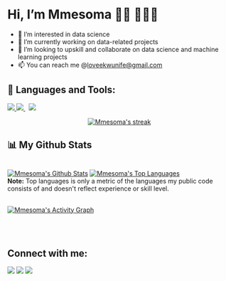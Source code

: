 # Hi, I’m Mmesoma 👋🏾 👩🏾‍💻
- 👀 I’m interested in data science
- 🌱 I’m currently working on data-related projects 
- 💞️ I’m looking to upskill and collaborate on data science and machine learning projects
- 📫 You can reach me @loveekwunife@gmail.com

## 🚀 Languages and Tools:

<p align="left">
  <a href="https://www.python.org" target="_blank"> <img src="https://img.icons8.com/color/48/000000/python.png"/> </a>
  <a style="padding-right:8px;" href="https://www.mysql.com/" target="_blank"> <img src="https://img.icons8.com/fluent/50/000000/mysql-logo.png"/> </a>
  <a href="https://git-scm.com/" target="_blank"> <img src="https://img.icons8.com/color/48/000000/git.png"/> </a>
</p>
<p align="center">
    <a href="https://github.com/mmesoekwunife/github-readme-streak-stats">
        <img title="🔥 Get streak stats for your profile at git.io/streak-stats" alt="Mmesoma's streak" src="https://github-readme-streak-stats.herokuapp.com/?user=mmesoekwunife&theme=black-ice&hide_border=true&stroke=0000&background=060A0CD0"/>
    </a>
</p>


## 📊 My Github Stats

<br/>
   <a href="https://github.com/mmesoekwunife/github-readme-stats"><img alt="Mmesoma's Github Stats" src="https://github-readme-stats.vercel.app/api?username=mmesoekwunife&show_icons=true&count_private=true&theme=react&hide_border=true&bg_color=0D1117" /></a>
  <a href="https://github.com/mmesoekwunife/github-readme-stats"><img alt="Mmesoma's Top Languages" src="https://github-readme-stats.vercel.app/api/top-langs/?username=mmesoekwunife&langs_count=8&count_private=true&layout=compact&theme=react&hide_border=true&bg_color=0D1117" /></a>
<br/>
<b>Note:</b> Top languages is only a metric of the languages my public code consists of and doesn't reflect experience or skill level.


<br/>
<br/>

<a href="https://github.com/mmesoekwunife/github-readme-activity-graph"><img alt="Mmesoma's Activity Graph" src="https://activity-graph.herokuapp.com/graph?username=mmesoekwunife&bg_color=0D1117&color=5BCDEC&line=5BCDEC&point=FFFFFF&hide_border=true" /></a>

<br/>
<br/>

## Connect with me:
<p align="left">
  
<a href = "https://www.linkedin.com/in/mmesoma-ekwunife/"><img src="https://img.icons8.com/fluent/48/000000/linkedin.png"/></a>
<a href = "https://twitter.com/mmesoekwunife"><img src="https://img.icons8.com/fluent/48/000000/twitter.png"/></a>
<a href = "https://www.instagram.com/_mesomah__/"><img src="https://img.icons8.com/fluent/48/000000/instagram-new.png"/></a>
</p>

<!---
Ekwunife/Ekwunife is a ✨ special ✨ repository because its `README.md` (this file) appears on your GitHub profile.
You can click the Preview link to take a look at your changes.
--->

